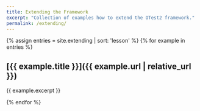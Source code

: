 ```yaml
---
title: Extending the Framework
excerpt: "Collection of examples how to extend the OTest2 framework."
permalink: /extending/
---
```


{% assign entries = site.extending | sort: 'lesson' %}
{% for example in entries %}
## [{{ example.title }}]({{ example.url | relative_url }})

{{ example.excerpt }}

{% endfor %}